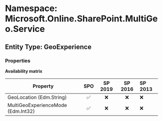 # Namespace: Microsoft.Online.SharePoint.MultiGeo.Service

## Entity Type: GeoExperience

### Properties

**Availability matrix**

Property | SPO | SP 2019 | SP 2016 | SP 2013
----------|:---:|:-------:|:-------:|:-------
GeoLocation (Edm.String) | ✅ | ❌ | ❌ | ❌
MultiGeoExperienceMode (Edm.Int32) | ✅ | ❌ | ❌ | ❌

